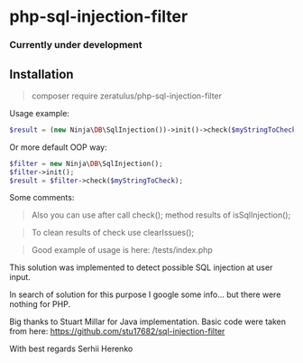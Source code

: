 # php-sql-injection-filter

### Currently under development

## Installation
>composer require zeratulus/php-sql-injection-filter

Usage example:
```php 
$result = (new Ninja\DB\SqlInjection())->init()->check($myStringToCheck);
```

Or more default OOP way:
```php
$filter = new Ninja\DB\SqlInjection();
$filter->init();
$result = $filter->check($myStringToCheck);
```

Some comments:
>Also you can use after call check(); method results of isSqlInjection();

> To clean results of check use clearIssues();

> Good example of usage is here: /tests/index.php 

This solution was implemented to detect possible SQL injection at user input.

In search of solution for this purpose I google some info... but there were nothing for PHP.

Big thanks to Stuart Millar for Java implementation.
Basic code were taken from here: https://github.com/stu17682/sql-injection-filter

With best regards Serhii Herenko